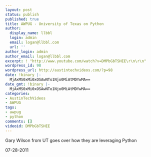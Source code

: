 ```yaml
---
layout: post
status: publish
published: true
title: AWPUG - University of Texas on Python
author:
  display_name: llbbl
  login: admin
  email: logan@llbbl.com
  url: ''
author_login: admin
author_email: logan@llbbl.com
excerpt: ! "http://www.youtube.com/watch?v=DMPbGbTSHEE\r\n\r\n"
wordpress_id: 98
wordpress_url: http://austintechvideos.com/?p=98
date: !binary |-
  MjAxMS0xMi0xOSAwNTo1Njo0MiAtMDYwMA==
date_gmt: !binary |-
  MjAxMS0xMi0xOSAwNTo1Njo0MiAtMDYwMA==
categories:
- AustinTechVideos
- AWPUG
tags:
- awpug
- python
comments: []
videoid: DMPbGbTSHEE
---
```

<p>Gary Wilson from UT goes over how they are leveraging Python</p>
<p>07-28-2011</p>
